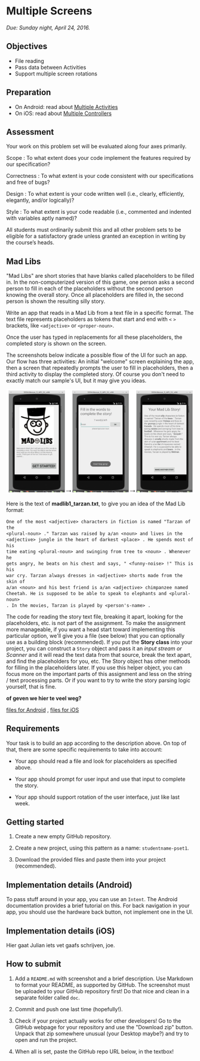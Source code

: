 # Multiple Screens

*Due: Sunday night, April 24, 2016.*

## Objectives

- File reading
- Pass data between Activities
- Support multiple screen rotations

## Preparation

- On Android: read about [Multiple Activities](/android/multiple-activities)
- On iOS: read about [Multiple Controllers](/ios/multiple-controllers)

## Assessment

Your work on this problem set will be evaluated along four axes primarily.

Scope
: To what extent does your code implement the features required by our specification?

Correctness
: To what extent is your code consistent with our specifications and free of bugs?

Design
: To what extent is your code written well (i.e., clearly, efficiently, elegantly, and/or logically)?

Style
: To what extent is your code readable (i.e., commented and indented with variables aptly named)?

All students must ordinarily submit this and all other problem sets to be eligible for a satisfactory grade unless granted an exception in writing by the course’s heads.

## Mad Libs

"Mad Libs" are short stories that have blanks called placeholders to be filled in. In the non-computerized version of this game, one person asks a second person to fill in each of the placeholders without the second person knowing the overall story. Once all placeholders are filled in, the second person is shown the resulting silly story.

Write an app that reads in a Mad Lib from a text file in a specific format. The text file represents placeholders as tokens that start and end with `<` `>` brackets, like `<adjective>` or `<proper-noun>`.

Once the user has typed in replacements for all these placeholders, the completed story is shown on the screen.

The screenshots below indicate a possible flow of the UI for such an app. Our flow has three activities: An initial "welcome" screen explaining the app, then a screen that repeatedly prompts the user to fill in placeholders, then a third activity to display the completed story. Of course you don't need to exactly match our sample's UI, but it may give you ideas.

![](madlibs.png)

Here is the text of **madlib1_tarzan.txt**, to give you an idea of the Mad Lib format:

    One of the most <adjective> characters in fiction is named "Tarzan of the
    <plural-noun> ." Tarzan was raised by a/an <noun> and lives in the
    <adjective> jungle in the heart of darkest <place> . He spends most of his
    time eating <plural-noun> and swinging from tree to <noun> . Whenever he
    gets angry, he beats on his chest and says, " <funny-noise> !" This is his
    war cry. Tarzan always dresses in <adjective> shorts made from the skin of
    a/an <noun> and his best friend is a/an <adjective> chimpanzee named
    Cheetah. He is supposed to be able to speak to elephants and <plural-noun>
    . In the movies, Tarzan is played by <person's-name> .

The code for reading the story text file, breaking it apart, looking for the placeholders, etc. is not part of the assignment. To make the assignment more manageable, if you want a head start toward implementing this particular option, we'll give you a file (see below) that you can optionally use as a building block (recommended). If you put the **Story class** into your project, you can construct a `Story` object and pass it an *input stream or Scanner* and it will read the text data from that source, break the text apart, and find the placeholders for you, etc. The Story object has other methods for filling in the placeholders later. If you use this helper object, you can focus more on the important parts of this assignment and less on the string / text processing parts. Or if you want to try to write the story parsing logic yourself, that is fine.

**of geven we hier te veel weg?**

[files for Android](madlibs-files.zip) , [files for iOS](????)

## Requirements

Your task is to build an app according to the description above. On top of that, there are some specific requirements to take into account:

- Your app should read a file and look for placeholders as specified above.

- Your app should prompt for user input and use that input to complete the story.

- Your app should support rotation of the user interface, just like last week.

## Getting started

1. Create a new empty GitHub repository.

2. Create a new project, using this pattern as a name: `studentname-pset1`.

3. Download the provided files and paste them into your project (recommended).  

## Implementation details (Android)

To pass stuff around in your app, you can use an `Intent`. The Android documentation provides a brief tutorial on this. For back navigation in your app, you should use the hardware back button, not implement one in the UI.

## Implementation details (iOS)

Hier gaat Julian iets vet gaafs schrijven, joe.

## How to submit

1. Add a `README.md` with screenshot and a brief description. Use Markdown to format your README, as supported by GitHub. The screenshot must be uploaded to your GitHub repository first! Do that nice and clean in a separate folder called `doc`.

2. Commit and push one last time (hopefully!).

3. Check if your project actually works for other developers! Go to the GitHub webpage for your repository and use the "Download zip" button. Unpack that zip somewhere unusual (your Desktop maybe?) and try to open and run the project.

4. When all is set, paste the GitHub repo URL below, in the textbox!

